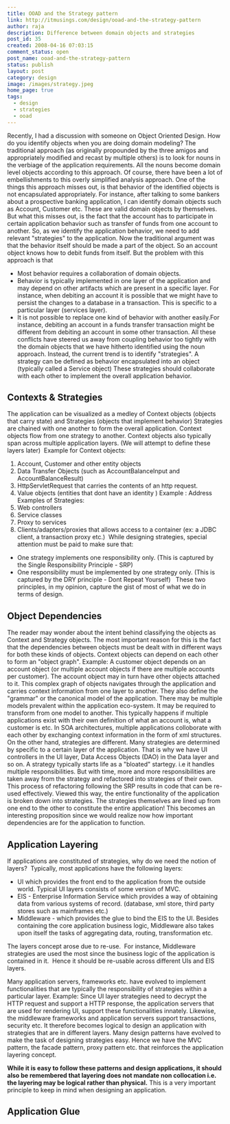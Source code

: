 ```yaml
---
title: OOAD and the Strategy pattern
link: http://itmusings.com/design/ooad-and-the-strategy-pattern
author: raja
description: Difference between domain objects and strategies
post_id: 35
created: 2008-04-16 07:03:15
comment_status: open
post_name: ooad-and-the-strategy-pattern
status: publish
layout: post
category: design
image: /images/strategy.jpeg
home_page: true
tags:
  - design
  - strategies
  - ooad
---
```



Recently, I had a discussion with someone on Object Oriented Design. How do you identify objects when you are doing domain modeling? The traditional approach (as originally propounded by the three amigos and appropriately modified and recast by multiple others) is to look for nouns in the verbiage of the application requirements.  All the nouns become domain level objects according to this approach. Of course, there have been a lot of embellishments to this overly simplified analysis approach. One of the things this approach misses out, is that behavior of the identified objects is not encapsulated appropriately. For instance, after talking to some bankers about a prospective banking application, I can identify domain objects such as Account, Customer etc. These are valid domain objects by themselves. But what this misses out, is the fact that the account has to participate in certain application behavior such as transfer of funds from one account to another. So, as we identify the application behavior, we need to add relevant "strategies" to the application. Now the traditional argument was that the behavior itself should be made a part of the object. So an account object knows how to debit funds from itself. But the problem with this approach is that 

  * Most behavior requires a collaboration of domain objects.
  * Behavior is typically implemented in one layer of the application and may depend on other artifacts which are present in a specific layer. For instance, when debiting an account it is possible that we might have to persist the changes to a database in a transaction. This is specific to a particular layer (services layer).
  * It is not possible to replace one kind of behavior with another easily.For instance, debiting an account in a funds transfer transaction might be different from debiting an account in some other transaction.
All these conflicts have steered us away from coupling behavior too tightly with the domain objects that we have hitherto identified using the noun approach. Instead, the current trend is to identify "strategies". A strategy can be defined as behavior encapsulated into an object (typically called a Service object) These strategies should collaborate with each other to implement the overall application behavior. 

## Contexts & Strategies

The application can be visualized as a medley of Context objects (objects that carry state) and Strategies (objects that implement behavior) Strategies are chained with one another to form the overall application. Context objects flow from one strategy to another. Context objects also typically span across multiple application layers. (We will attempt to define these layers later)  Example for Context objects: 

  1. Account, Customer and other entity objects
  2. Data Transfer Objects (such as AccountBalanceInput and AccountBalanceResult)
  3. HttpServletRequest that carries the contents of an http request.
  4. Value objects (entities that dont have an identity ) Example : Address
Examples of Strategies: 
  1. Web controllers
  2. Service classes
  3. Proxy to services
  4. Clients/adapters/proxies that allows access to a container (ex: a JDBC client, a transaction proxy etc.) 
While designing strategies, special attention must be paid to make sure that:   
  * One strategy implements one responsibility only. (This is captured by the Single Responsibility Principle - SRP)
  * One responsibility must be implemented by one strategy only. (This is captured by the DRY principle - Dont Repeat Yourself)
  These two principles, in my opinion, capture the gist of most of what we do in terms of design.  

## Object Dependencies

The reader may wonder about the intent behind classifying the objects as Context and Strategy objects. The most important reason for this is the fact that the dependencies between objects must be dealt with in different ways for both these kinds of objects. Context objects can depend on each other to form an "object graph". Example: A customer object depends on an account object (or multiple account objects if there are multiple accounts per customer). The account object may in turn have other objects attached to it. This complex graph of objects navigates through the application and carries context information from one layer to another. They also define the "grammar" or the canonical model of the application. There may be multiple models prevalent within the application eco-system. It may be required to transform from one model to another. This typically happens if multiple applications exist with their own definition of what an account is, what a customer is etc. In SOA architectures, multiple applications colloborate with each other by exchanging context information in the form of xml structures. On the other hand, strategies are different. Many strategies are determined by specific to a certain layer of the application. That is why we have UI controllers in the UI layer, Data Access Objects (DAO) in the Data layer and so on. A strategy typically starts life as a "bloated" startegy. i.e it handles multiple responsibilities. But with time, more and more responsibilities are taken away from the strategy and refactored into strategies of their own. This process of refactoring following the SRP results in code that can be re-used effectively. Viewed this way, the entire functionality of the application is broken down into strategies. The strategies themselves are lined up from one end to the other to constitute the entire application! This becomes an interesting proposition since we would realize now how important dependencies are for the application to function.  

## Application Layering

If applications are constituted of strategies, why do we need the notion of layers?  Typically, most applications have the following layers:   

  * UI which provides the front end to the application from the outside world. Typical UI layers consists of some version of MVC. 
  * EIS - Enterprise Information Service which provides a way of obtaining data from various systems of record. (database, xml store, third party stores such as mainframes etc.)
  * Middleware - which provides the glue to bind the EIS to the UI. Besides containing the core application business logic, Middleware also takes upon itself the tasks of aggregating data, routing, transformation etc.

The layers concept arose due to re-use.  For instance, Middleware strategies are used the most since the business logic of the application is contained in it.  Hence it should be re-usable across different UIs and EIS layers. 

Many application servers, frameworks etc. have evolved to implement functionalities that are typically the responsibility of strategies within a particular layer. Example: Since UI layer strategies need to decrypt the HTTP request and support a HTTP response, the application servers that are used for rendering UI, support these functionalities innately. Likewise, the middleware frameworks and application servers support transactions, security etc. It therefore becomes logical to design an application with strategies that are in different layers. Many design patterns have evolved to make the task of designing strategies easy. Hence we have the MVC pattern, the facade pattern, proxy pattern etc. that reinforces the application layering concept. 

**While it is easy to follow these patterns and design applications, it should also be remembered that layering does not mandate non collocation i.e. the layering may be logical rather than physical.** This is a very important principle to keep in mind when designing an application. 

## Application Glue
